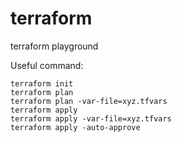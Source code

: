# terraform
terraform playground

Useful command:
```
terraform init
terraform plan
terraform plan -var-file=xyz.tfvars
terraform apply
terraform apply -var-file=xyz.tfvars
terraform apply -auto-approve
```